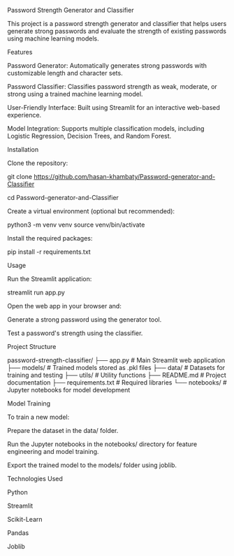 Password Strength Generator and Classifier

This project is a password strength generator and classifier that helps users generate strong passwords and evaluate the strength of existing passwords using machine learning models.

Features

Password Generator: Automatically generates strong passwords with customizable length and character sets.

Password Classifier: Classifies password strength as weak, moderate, or strong using a trained machine learning model.

User-Friendly Interface: Built using Streamlit for an interactive web-based experience.

Model Integration: Supports multiple classification models, including Logistic Regression, Decision Trees, and Random Forest.

Installation

Clone the repository:

git clone https://github.com/hasan-khambaty/Password-generator-and-Classifier

cd Password-generator-and-Classifier

Create a virtual environment (optional but recommended):

python3 -m venv venv
source venv/bin/activate

Install the required packages:

pip install -r requirements.txt

Usage

Run the Streamlit application:

streamlit run app.py

Open the web app in your browser and:

Generate a strong password using the generator tool.

Test a password's strength using the classifier.

Project Structure

password-strength-classifier/
├── app.py                 # Main Streamlit web application
├── models/                # Trained models stored as .pkl files
├── data/                  # Datasets for training and testing
├── utils/                 # Utility functions
├── README.md              # Project documentation
├── requirements.txt       # Required libraries
└── notebooks/             # Jupyter notebooks for model development

Model Training

To train a new model:

Prepare the dataset in the data/ folder.

Run the Jupyter notebooks in the notebooks/ directory for feature engineering and model training.

Export the trained model to the models/ folder using joblib.

Technologies Used

Python

Streamlit

Scikit-Learn

Pandas

Joblib

